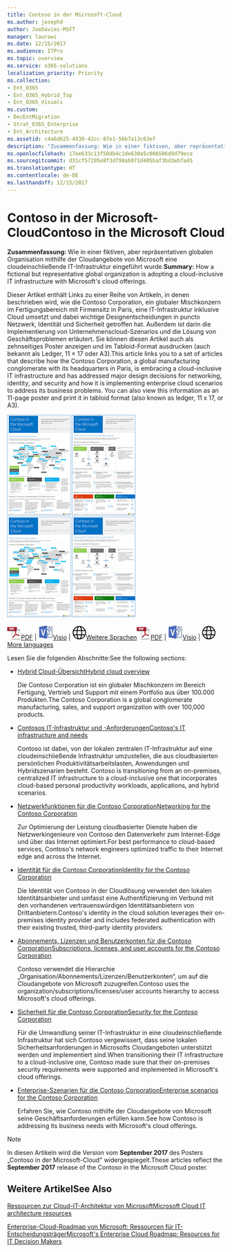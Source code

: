 ```yaml
---
title: Contoso in der Microsoft-Cloud
ms.author: josephd
author: JoeDavies-MSFT
manager: laurawi
ms.date: 12/15/2017
ms.audience: ITPro
ms.topic: overview
ms.service: o365-solutions
localization_priority: Priority
ms.collection:
- Ent_O365
- Ent_O365_Hybrid_Top
- Ent_O365_Visuals
ms.custom:
- DecEntMigration
- Strat_O365_Enterprise
- Ent_Architecture
ms.assetid: c4a6d625-4938-42cc-87e1-56b7a13c63ef
description: "Zusammenfassung: Wie in einer fiktiven, aber repräsentativen globalen Organisation mithilfe der Cloudangebote von Microsoft eine cloudeinschließende IT-Infrastruktur eingeführt wurde."
ms.openlocfilehash: 17ee633c13f50db4c1de630a5c006506d9d79ece
ms.sourcegitcommit: d31cf57295e8f3d798ab971d405baf3bd3eb7a45
ms.translationtype: HT
ms.contentlocale: de-DE
ms.lasthandoff: 12/15/2017
---
```

# <a name="contoso-in-the-microsoft-cloud"></a><span data-ttu-id="29053-103">Contoso in der Microsoft-Cloud</span><span class="sxs-lookup"><span data-stu-id="29053-103">Contoso in the Microsoft Cloud</span></span>

 <span data-ttu-id="29053-104">**Zusammenfassung:** Wie in einer fiktiven, aber repräsentativen globalen Organisation mithilfe der Cloudangebote von Microsoft eine cloudeinschließende IT-Infrastruktur eingeführt wurde.</span><span class="sxs-lookup"><span data-stu-id="29053-104">**Summary:** How a fictional but representative global organization is adopting a cloud-inclusive IT infrastructure with Microsoft's cloud offerings.</span></span>
  
<span data-ttu-id="29053-p101">Dieser Artikel enthält Links zu einer Reihe von Artikeln, in denen beschrieben wird, wie die Contoso Corporation, ein globaler Mischkonzern im Fertigungsbereich mit Firmensitz in Paris, eine IT-Infrastruktur inklusive Cloud umsetzt und dabei wichtige Designentscheidungen in puncto Netzwerk, Identität und Sicherheit getroffen hat. Außerdem ist darin die Implementierung von Unternehmenscloud-Szenarios und die Lösung von Geschäftsproblemen erläutert. Sie können diesen Artikel auch als zehnseitiges Poster anzeigen und im Tabloid-Format ausdrucken (auch bekannt als Ledger, 11 × 17 oder A3).</span><span class="sxs-lookup"><span data-stu-id="29053-p101">This article links you to a set of articles that describe how the Contoso Corporation, a global manufacturing conglomerate with its headquarters in Paris, is embracing a cloud-inclusive IT infrastructure and has addressed major design decisions for networking, identity, and security and how it is implementing enterprise cloud scenarios to address its business problems. You can also view this information as an 11-page poster and print it in tabloid format (also known as ledger, 11 x 17, or A3).</span></span>
  
<span data-ttu-id="29053-107">[![Miniaturbild von Contoso im Microsoft Cloud-Poster.](images/Contoso_Poster/Thumbnail.png)](https://www.microsoft.com/download/details.aspx?id=54427)</span><span class="sxs-lookup"><span data-stu-id="29053-107">[![Thumb image of the Contoso in the Microsoft Cloud poster.](images/Contoso_Poster/Thumbnail.png)](https://www.microsoft.com/download/details.aspx?id=54427)</span></span>
  
<span data-ttu-id="29053-108">![PDF-Datei](images/Common_Images/PDFIcon.png)[PDF](https://go.microsoft.com/fwlink/p/?linkid=842085)  | ![Visio-Datei](images/Common_Images/VisioIcon.png)[Visio](https://go.microsoft.com/fwlink/p/?linkid=842086)  | ![Seite mit Versionen in zusätzlichen Sprachen anzeigen](images/Common_Images/GlobeIcon.png)[Weitere Sprachen](https://www.microsoft.com/download/details.aspx?id=54427)</span><span class="sxs-lookup"><span data-stu-id="29053-108">![PDF file](images/Common_Images/PDFIcon.png)[PDF](https://go.microsoft.com/fwlink/p/?linkid=842085)  | ![Visio file](images/Common_Images/VisioIcon.png)[Visio](https://go.microsoft.com/fwlink/p/?linkid=842086)  | ![See a page with versions in additional languages](images/Common_Images/GlobeIcon.png)[More languages](https://www.microsoft.com/download/details.aspx?id=54427)</span></span>
  
<span data-ttu-id="29053-109">Lesen Sie die folgenden Abschnitte:</span><span class="sxs-lookup"><span data-stu-id="29053-109">See the following sections:</span></span>
  
- [<span data-ttu-id="29053-110">Hybrid Cloud-Übersicht</span><span class="sxs-lookup"><span data-stu-id="29053-110">Hybrid cloud overview</span></span>](hybrid-cloud-overview.md)
    
    <span data-ttu-id="29053-111">Die Contoso Corporation ist ein globaler Mischkonzern im Bereich Fertigung, Vertrieb und Support mit einem Portfolio aus über 100.000 Produkten.</span><span class="sxs-lookup"><span data-stu-id="29053-111">The Contoso Corporation is a global conglomerate manufacturing, sales, and support organization with over 100,000 products.</span></span>
    
- [<span data-ttu-id="29053-112">Contosos IT-Infrastruktur und -Anforderungen</span><span class="sxs-lookup"><span data-stu-id="29053-112">Contoso's IT infrastructure and needs</span></span>](contoso-it-infrastructure-and-needs.md)
    
    <span data-ttu-id="29053-113">Contoso ist dabei, von der lokalen zentralen IT-Infrastruktur auf eine cloudeinschließende Infrastruktur umzustellen, die aus cloudbasierten persönlichen Produktivitätsarbeitslasten, Anwendungen und Hybridszenarien besteht.
</span><span class="sxs-lookup"><span data-stu-id="29053-113">Contoso is transitioning from an on-premises, centralized IT infrastructure to a cloud-inclusive one that incorporates cloud-based personal productivity workloads, applications, and hybrid scenarios.</span></span>
    
- [<span data-ttu-id="29053-114">Netzwerkfunktionen für die Contoso Corporation</span><span class="sxs-lookup"><span data-stu-id="29053-114">Networking for the Contoso Corporation</span></span>](networking-for-the-contoso-corporation.md)
    
    <span data-ttu-id="29053-115">Zur Optimierung der Leistung cloudbasierter Dienste haben die Netzwerkingenieure von Contoso den Datenverkehr zum Internet-Edge und über das Internet optimiert.</span><span class="sxs-lookup"><span data-stu-id="29053-115">For best performance to cloud-based services, Contoso's network engineers optimized traffic to their Internet edge and across the Internet.</span></span>
    
- [<span data-ttu-id="29053-116">Identität für die Contoso Corporation</span><span class="sxs-lookup"><span data-stu-id="29053-116">Identity for the Contoso Corporation</span></span>](identity-for-the-contoso-corporation.md)
    
    <span data-ttu-id="29053-117">Die Identität von Contoso in der Cloudlösung verwendet den lokalen Identitätsanbieter und umfasst eine Authentifizierung im Verbund mit den vorhandenen vertrauenswürdigen Identitätsanbietern von Drittanbietern.</span><span class="sxs-lookup"><span data-stu-id="29053-117">Contoso's identity in the cloud solution leverages their on-premises identity provider and includes federated authentication with their existing trusted, third-party identity providers.</span></span>
    
- [<span data-ttu-id="29053-118">Abonnements, Lizenzen und Benutzerkonten für die Contoso Corporation</span><span class="sxs-lookup"><span data-stu-id="29053-118">Subscriptions, licenses, and user accounts for the Contoso Corporation</span></span>](subscriptions-licenses-and-user-accounts-for-the-contoso-corporation.md)
    
    <span data-ttu-id="29053-119">Contoso verwendet die Hierarchie „Organisation/Abonnements/Lizenzen/Benutzerkonten“, um auf die Cloudangebote von Microsoft zuzugreifen.</span><span class="sxs-lookup"><span data-stu-id="29053-119">Contoso uses the organization/subscriptions/licenses/user accounts hierarchy to access Microsoft's cloud offerings.</span></span>
    
- [<span data-ttu-id="29053-120">Sicherheit für die Contoso Corporation</span><span class="sxs-lookup"><span data-stu-id="29053-120">Security for the Contoso Corporation</span></span>](security-for-the-contoso-corporation.md)
    
    <span data-ttu-id="29053-121">Für die Umwandlung seiner IT-Infrastruktur in eine cloudeinschließende Infrastruktur hat sich Contoso vergewissert, dass seine lokalen Sicherheitsanforderungen in Microsofts Cloudangeboten unterstützt werden und implementiert sind.</span><span class="sxs-lookup"><span data-stu-id="29053-121">When transitioning their IT infrastructure to a cloud-inclusive one, Contoso made sure that their on-premises security requirements were supported and implemented in Microsoft's cloud offerings.</span></span>
    
- [<span data-ttu-id="29053-122">Enterprise-Szenarien für die Contoso Corporation</span><span class="sxs-lookup"><span data-stu-id="29053-122">Enterprise scenarios for the Contoso Corporation</span></span>](enterprise-scenarios-for-the-contoso-corporation.md)
    
    <span data-ttu-id="29053-123">Erfahren Sie, wie Contoso mithilfe der Cloudangebote von Microsoft seine Geschäftsanforderungen erfüllen kann.</span><span class="sxs-lookup"><span data-stu-id="29053-123">See how Contoso is addressing its business needs with Microsoft's cloud offerings.</span></span>
    
> [!NOTE]
> <span data-ttu-id="29053-124">In diesen Artikeln wird die Version vom **September 2017** des Posters „Contoso in der Microsoft-Cloud" widergespiegelt.</span><span class="sxs-lookup"><span data-stu-id="29053-124">These articles reflect the **September 2017** release of the Contoso in the Microsoft Cloud poster.</span></span>
  
## <a name="see-also"></a><span data-ttu-id="29053-125">Weitere Artikel</span><span class="sxs-lookup"><span data-stu-id="29053-125">See Also</span></span>

[<span data-ttu-id="29053-126">Ressourcen zur Cloud-IT-Architektur von Microsoft</span><span class="sxs-lookup"><span data-stu-id="29053-126">Microsoft Cloud IT architecture resources</span></span>](microsoft-cloud-it-architecture-resources.md)

<span data-ttu-id="29053-127">[Enterprise-Cloud-Roadmap von Microsoft: Ressourcen für IT-Entscheidungsträger]((https://sway.com/FJ2xsyWtkJc2taRD))</span><span class="sxs-lookup"><span data-stu-id="29053-127">[Microsoft's Enterprise Cloud Roadmap: Resources for IT Decision Makers]((https://sway.com/FJ2xsyWtkJc2taRD))</span></span>



